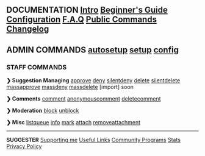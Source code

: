 
**DOCUMENTATION**
[Intro](home.md)
[Beginner's Guide](beginner-guide.md)
[Configuration](config/configuration.md)
[F.A.Q](faq.md)
[Public Commands](sumup.md)
[Changelog](changelog.md)
---

**ADMIN COMMANDS**
[autosetup](admin/autosetup.md)
[setup](admin/setup.md)
[config](config/configuration.md)
---

### **STAFF COMMANDS**
**❯ Suggestion Managing**
[approve](staff/approve.md)
[deny](staff/deny.md)
[silentdeny](staff/silentdeny.md)
[delete](staff/delete.md)
[silentdelete](staff/silentdelete.md)
[massapprove](staff/massapprove.md)
[massdeny](staff/massdeny.md)
[massdelete](staff/massdelete.md)
[import] soon

**❯ Comments**
[comment](staff/comment.md)
[anonymouscomment](staff/acomment.md)
[deletecomment](staff/deletecomment.md)

**❯ Moderation**
[block](staff/block.md)
[unblock](staff/unblock.md)

**❯ Misc**
[listqueue](staff/listqueue.md)
[info](staff/info.md)
[mark](staff/mark.md)
[attach](staff/attach.md)
[removeattachment](staff/removeattachment.md)

---

**SUGGESTER**
[Supporting me](supporting/info.md)
[Useful Links](usefullinks.md)
[Community Programs](translation.md)
[Stats](botstats.md)
[Privacy Policy](legal.md)

